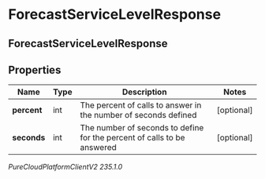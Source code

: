 # ForecastServiceLevelResponse

## ForecastServiceLevelResponse

## Properties

|Name | Type | Description | Notes|
|------------ | ------------- | ------------- | -------------|
| **percent** | int | The percent of calls to answer in the number of seconds defined | [optional] |
| **seconds** | int | The number of seconds to define for the percent of calls to be answered | [optional] |



_PureCloudPlatformClientV2 235.1.0_
